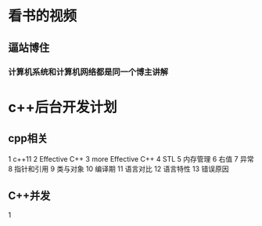 # 看书的视频
## 逼站博住
### 计算机系统和计算机网络都是同一个博主讲解

# c++后台开发计划
## cpp相关
1 c++11
2 Effective C++
3 more Effective C++
4 STL
5 内存管理
6 右值
7 异常
8 指针和引用
9 类与对象
10 编译期
11 语言对比
12 语言特性
13 错误原因
## C++并发
1 
